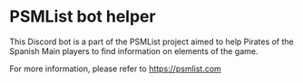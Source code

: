 # PSMList bot helper

This Discord bot is a part of the PSMList project aimed to help Pirates of the Spanish Main players to find information on elements of the game.

For more information, please refer to https://psmlist.com

